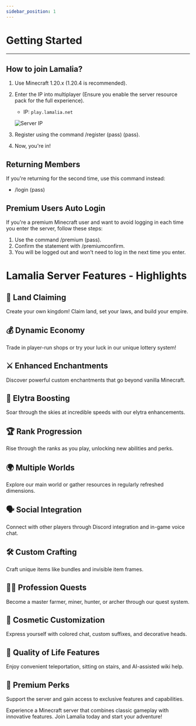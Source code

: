 ```yaml
---
sidebar_position: 1
---
```


# Getting Started

---

## How to join Lamalia?

1. Use Minecraft 1.20.x (1.20.4 is recommended).
2. Enter the IP into multiplayer (Ensure you enable the server resource pack for the full experience).

    - IP: `play.lamalia.net`

   ![Server IP](/img/doc/features/joinServer.png)

3. Register using the command /register (pass) (pass).
4. Now, you're in!

## Returning Members

If you're returning for the second time, use this command instead:

- /login (pass)

## Premium Users Auto Login

If you're a premium Minecraft user and want to avoid logging in each time you enter the server, follow these steps:

1. Use the command /premium (pass).
2. Confirm the statement with /premiumconfirm.
3. You will be logged out and won't need to log in the next time you enter.

# Lamalia Server Features - Highlights

## 🏰 Land Claiming
Create your own kingdom! Claim land, set your laws, and build your empire.

## 💰 Dynamic Economy
Trade in player-run shops or try your luck in our unique lottery system!

## ⚔️ Enhanced Enchantments
Discover powerful custom enchantments that go beyond vanilla Minecraft.

## 🚀 Elytra Boosting
Soar through the skies at incredible speeds with our elytra enhancements.

## 🏆 Rank Progression
Rise through the ranks as you play, unlocking new abilities and perks.

## 🌍 Multiple Worlds
Explore our main world or gather resources in regularly refreshed dimensions.

## 🗣️ Social Integration
Connect with other players through Discord integration and in-game voice chat.

## 🛠️ Custom Crafting
Craft unique items like bundles and invisible item frames.

## 🧙‍♂️ Profession Quests
Become a master farmer, miner, hunter, or archer through our quest system.

## 🎨 Cosmetic Customization
Express yourself with colored chat, custom suffixes, and decorative heads.

## 🔧 Quality of Life Features
Enjoy convenient teleportation, sitting on stairs, and AI-assisted wiki help.

## 💎 Premium Perks
Support the server and gain access to exclusive features and capabilities.

Experience a Minecraft server that combines classic gameplay with innovative features. Join Lamalia today and start your adventure!